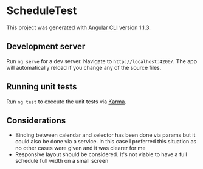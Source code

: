 # ScheduleTest

This project was generated with [Angular CLI](https://github.com/angular/angular-cli) version 1.1.3.

## Development server

Run `ng serve` for a dev server. Navigate to `http://localhost:4200/`. The app will automatically reload if you change any of the source files.

## Running unit tests

Run `ng test` to execute the unit tests via [Karma](https://karma-runner.github.io).

## Considerations
* Binding between calendar and selector has been done via params but it could also be done via a service. In this case I preferred this situation as no other cases were given and it was clearer for me
* Responsive layout should be considered. It's not viable to have a full schedule full width on a small screen
